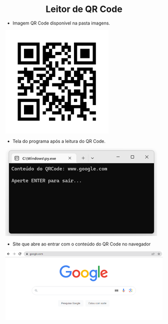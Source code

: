 <h1 align="center">Leitor de QR Code</h1>

- Imagem QR Code disponível na pasta imagens.

![Screenshot](https://github.com/AndrewVargas1991/Leitor-QRCode/blob/main/imagens/code.png)

- Tela do programa após a leitura do QR Code.

![Screenshot](https://github.com/AndrewVargas1991/Leitor-QRCode/blob/main/imagens/Tela.png)

- Site que abre ao entrar com o conteúdo do QR Code no navegador

![Screenshot](https://github.com/AndrewVargas1991/Leitor-QRCode/blob/main/imagens/Site.png)
